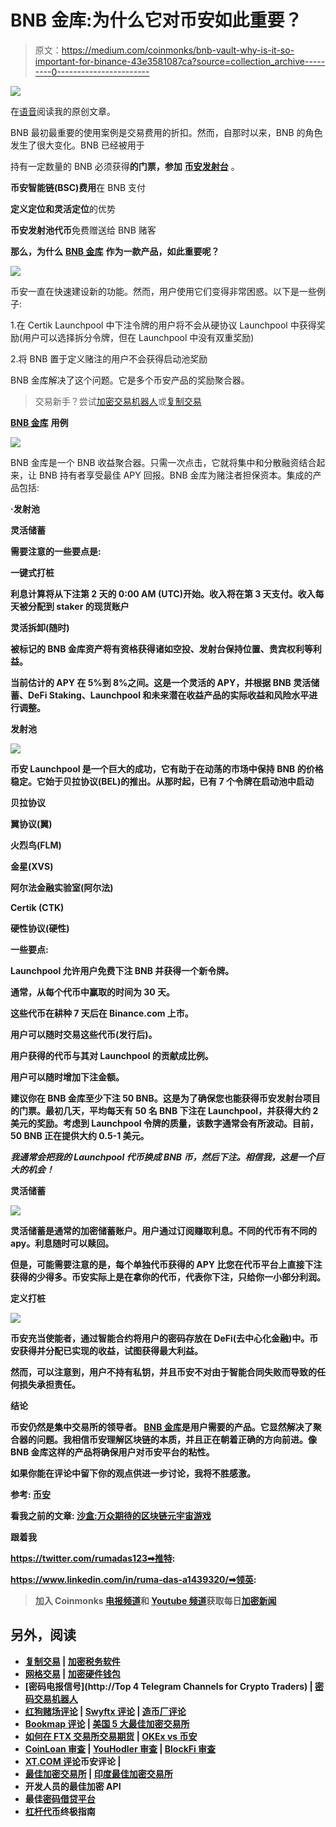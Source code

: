 # BNB 金库:为什么它对币安如此重要？

> 原文：<https://medium.com/coinmonks/bnb-vault-why-is-it-so-important-for-binance-43e3581087ca?source=collection_archive---------0----------------------->

![](img/cda279df11d4869b40a608af72962afd.png)

在[语音](https://www.voice.com/post/@tulip/bnb-vault-why-is-it-so-important-for-binance-1604860610-1)阅读我的原创文章。

BNB 最初最重要的使用案例是交易费用的折扣。然而，自那时以来，BNB 的角色发生了很大变化。BNB 已经被用于

持有一定数量的 BNB 必须获得**的门票，参加** [**币安发射台**](https://binance.com/en/register?ref=E8PCD3AF) 。

**币安智能链(BSC)费用**在 BNB 支付

**定义定位和灵活定位**的优势

**币安发射池代币**免费赠送给 BNB 赌客

**那么，为什么** [**BNB 金库**](https://binance.com/en/register?ref=E8PCD3AF) **作为一款产品，如此重要呢？**

![](img/6477c854d39c8c2cb8f05729e083e7d9.png)

币安一直在快速建设新的功能。然而，用户使用它们变得非常困惑。以下是一些例子:

1.在 Certik Launchpool 中下注令牌的用户将不会从硬协议 Launchpool 中获得奖励(用户可以选择拆分令牌，但在 Launchpool 中没有双重奖励)

2.将 BNB 置于定义赌注的用户不会获得启动池奖励

BNB 金库解决了这个问题。它是多个币安产品的奖励聚合器。

> 交易新手？尝试[加密交易机器人](/coinmonks/crypto-trading-bot-c2ffce8acb2a)或[复制交易](/coinmonks/top-10-crypto-copy-trading-platforms-for-beginners-d0c37c7d698c)

[**BNB 金库**](https://binance.com/en/register?ref=E8PCD3AF) **用例**

![](img/b8ae75ef6ae65f83b6f4efbaeddc8c60.png)

BNB 金库是一个 BNB 收益聚合器。只需一次点击，它就将集中和分散融资结合起来，让 BNB 持有者享受最佳 APY 回报。BNB 金库为赌注者担保资本。集成的产品包括:

**·发射池**

**灵活储蓄**

****需要注意的一些要点是:****

**一键式打桩**

**利息计算将从下注第 2 天的 0:00 AM (UTC)开始。收入将在第 3 天支付。收入每天被分配到 staker 的现货账户**

**灵活拆卸(随时)**

**被标记的 BNB 金库资产将有资格获得诸如空投、发射台保持位置、贵宾权利等利益。**

**当前估计的 APY 在 5%到 8%之间。这是一个灵活的 APY，并根据 BNB 灵活储蓄、DeFi Staking、Launchpool 和未来潜在收益产品的实际收益和风险水平进行调整。**

****发射池****

**![](img/9bff2ee4dff9b2df32cf4f0f0a50db60.png)**

**币安 Launchpool 是一个巨大的成功，它有助于在动荡的市场中保持 BNB 的价格稳定。它始于贝拉协议(BEL)的推出。从那时起，已有 7 个令牌在启动池中启动**

**贝拉协议**

**翼协议(翼)**

**火烈鸟(FLM)**

**金星(XVS)**

**阿尔法金融实验室(阿尔法)**

**Certik (CTK)**

**硬性协议(硬性)**

**一些要点:**

**Launchpool 允许用户免费下注 BNB 并获得一个新令牌。**

**通常，从每个代币中赢取的时间为 30 天。**

**这些代币在耕种 7 天后在 Binance.com 上市。**

**用户可以随时交易这些代币(发行后)。**

**用户获得的代币与其对 Launchpool 的贡献成比例。**

**用户可以随时增加下注金额。**

****建议你在 BNB 金库至少下注 50 BNB。这是为了确保您也能获得币安发射台项目的门票。最初几天，平均每天有 50 名 BNB 下注在 Launchpool，并获得大约 2 美元的奖励。考虑到 Launchpool 令牌的质量，该数字通常会有所波动。目前，50 BNB 正在提供大约 0.5-1 美元。****

***我通常会把我的 Launchpool 代币换成 BNB 币，然后下注。相信我，这是一个巨大的机会！***

****灵活储蓄****

**![](img/dc7b47cca6b8af1aa900feb0f3113156.png)**

**灵活储蓄是通常的加密储蓄账户。用户通过订阅赚取利息。不同的代币有不同的 apy。利息随时可以赎回。**

**但是，可能需要注意的是，每个单独代币获得的 APY 比您在代币平台上直接下注获得的少得多。币安实际上是在拿你的代币，代表你下注，只给你一小部分利润。**

****定义打桩****

**![](img/c7e4e256b4338e07fa3bdc032925dbb0.png)**

**币安充当使能者，通过智能合约将用户的密码存放在 DeFi(去中心化金融)中。币安获得并分配已实现的收益，试图获得最大利益。**

**然而，可以注意到，用户不持有私钥，并且币安不对由于智能合同失败而导致的任何损失承担责任。**

****结论****

**币安仍然是集中交易所的领导者。 [BNB 金库](https://binance.com/en/register?ref=E8PCD3AF)是用户需要的产品。它显然解决了聚合器的问题。我相信币安理解区块链的本质，并且正在朝着正确的方向前进。像 BNB 金库这样的产品将确保用户对币安平台的粘性。**

****如果你能在评论中留下你的观点供进一步讨论，我将不胜感激。****

****参考:** [币安](https://binance.com/en/register?ref=E8PCD3AF)**

****看我之前的文章:** [沙盒:万众期待的区块链元宇宙游戏](https://tulip311bit.medium.com/the-sandbox-the-hugely-anticipated-blockchain-metaverse-game-7f5ecea03f86)**

****跟着我****

**https://twitter.com/rumadas123➡推特:**

**https://www.linkedin.com/in/ruma-das-a1439320/➡领英:**

> **加入 Coinmonks [电报频道](https://t.me/coincodecap)和 [Youtube 频道](https://www.youtube.com/c/coinmonks/videos)获取每日[加密新闻](http://coincodecap.com/)**

## **另外，阅读**

*   **[复制交易](/coinmonks/top-10-crypto-copy-trading-platforms-for-beginners-d0c37c7d698c) | [加密税务软件](/coinmonks/crypto-tax-software-ed4b4810e338)**
*   **[网格交易](https://coincodecap.com/grid-trading) | [加密硬件钱包](/coinmonks/the-best-cryptocurrency-hardware-wallets-of-2020-e28b1c124069)**
*   **[密码电报信号](http://Top 4 Telegram Channels for Crypto Traders) | [密码交易机器人](/coinmonks/crypto-trading-bot-c2ffce8acb2a)**
*   **[红狗赌场评论](https://coincodecap.com/red-dog-casino-review) | [Swyftx 评论](https://coincodecap.com/swyftx-review) | [造币厂评论](https://coincodecap.com/coingate-review)**
*   **[Bookmap 评论](https://coincodecap.com/bookmap-review-2021-best-trading-software) | [美国 5 大最佳加密交易所](https://coincodecap.com/crypto-exchange-usa)**
*   **[如何在 FTX 交易所交易期货](https://coincodecap.com/ftx-futures-trading) | [OKEx vs 币安](https://coincodecap.com/okex-vs-binance)**
*   **[CoinLoan 审查](https://coincodecap.com/coinloan-review) | [YouHodler 审查](/coinmonks/youhodler-4-easy-ways-to-make-money-98969b9689f2) | [BlockFi 审查](https://coincodecap.com/blockfi-review)**
*   **[XT.COM 评论](https://coincodecap.com/profittradingapp-for-binance)币安评论 |**
*   **[最佳加密交易所](/coinmonks/crypto-exchange-dd2f9d6f3769) | [印度最佳加密交易所](/coinmonks/bitcoin-exchange-in-india-7f1fe79715c9)**
*   **开发人员的最佳加密 API**
*   **最佳[密码借贷平台](/coinmonks/top-5-crypto-lending-platforms-in-2020-that-you-need-to-know-a1b675cec3fa)**
*   **[杠杆代币](/coinmonks/leveraged-token-3f5257808b22)终极指南**